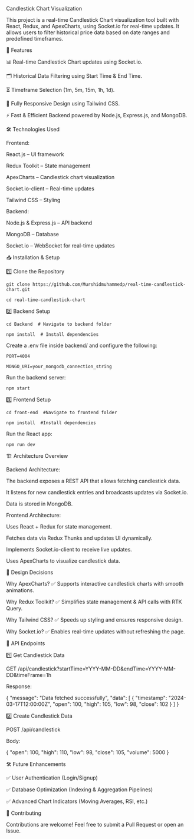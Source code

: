 Candlestick Chart Visualization

This project is a real-time Candlestick Chart visualization tool built with React, Redux, and ApexCharts, using Socket.io for real-time updates. It allows users to filter historical price data based on date ranges and predefined timeframes.

🚀 Features

📊 Real-time Candlestick Chart updates using Socket.io.

🗂️ Historical Data Filtering using Start Time & End Time.

⏳ Timeframe Selection (1m, 5m, 15m, 1h, 1d).

🎨 Fully Responsive Design using Tailwind CSS.

⚡ Fast & Efficient Backend powered by Node.js, Express.js, and MongoDB.

🛠️ Technologies Used

Frontend:

React.js – UI framework

Redux Toolkit – State management

ApexCharts – Candlestick chart visualization

Socket.io-client – Real-time updates

Tailwind CSS – Styling

Backend:

Node.js & Express.js – API backend

MongoDB – Database

Socket.io – WebSocket for real-time updates


📥 Installation & Setup

1️⃣ Clone the Repository
```
git clone https://github.com/Murshidmuhammedp/real-time-candlestick-chart.git

cd real-time-candlestick-chart
```

2️⃣ Backend Setup
```
cd Backend  # Navigate to backend folder

npm install  # Install dependencies
```

Create a .env file inside backend/ and configure the following:
```
PORT=4004

MONGO_URI=your_mongodb_connection_string
```
Run the backend server:
```
npm start
```
3️⃣ Frontend Setup
```
cd front-end  #Navigate to frontend folder

npm install  #Install dependencies
```
Run the React app:
```
npm run dev
```
🏗️ Architecture Overview

Backend Architecture:

The backend exposes a REST API that allows fetching candlestick data.

It listens for new candlestick entries and broadcasts updates via Socket.io.

Data is stored in MongoDB.

Frontend Architecture:

Uses React + Redux for state management.

Fetches data via Redux Thunks and updates UI dynamically.

Implements Socket.io-client to receive live updates.

Uses ApexCharts to visualize candlestick data.

🎯 Design Decisions

Why ApexCharts? ✅ Supports interactive candlestick charts with smooth animations.

Why Redux Toolkit? ✅ Simplifies state management & API calls with RTK Query.

Why Tailwind CSS? ✅ Speeds up styling and ensures responsive design.

Why Socket.io? ✅ Enables real-time updates without refreshing the page.

📌 API Endpoints

1️⃣ Get Candlestick Data

GET /api/candlestick?startTime=YYYY-MM-DD&endTime=YYYY-MM-DD&timeFrame=1h

Response:

{
  "message": "Data fetched successfully",
  "data": [
    { "timestamp": "2024-03-17T12:00:00Z", "open": 100, "high": 105, "low": 98, "close": 102 }
  ]
}

2️⃣ Create Candlestick Data

POST /api/candlestick

Body:

{
  "open": 100,
  "high": 110,
  "low": 98,
  "close": 105,
  "volume": 5000
}

🛠️ Future Enhancements

✅ User Authentication (Login/Signup)

✅ Database Optimization (Indexing & Aggregation Pipelines)

✅ Advanced Chart Indicators (Moving Averages, RSI, etc.)

🤝 Contributing

Contributions are welcome! Feel free to submit a Pull Request or open an Issue.
